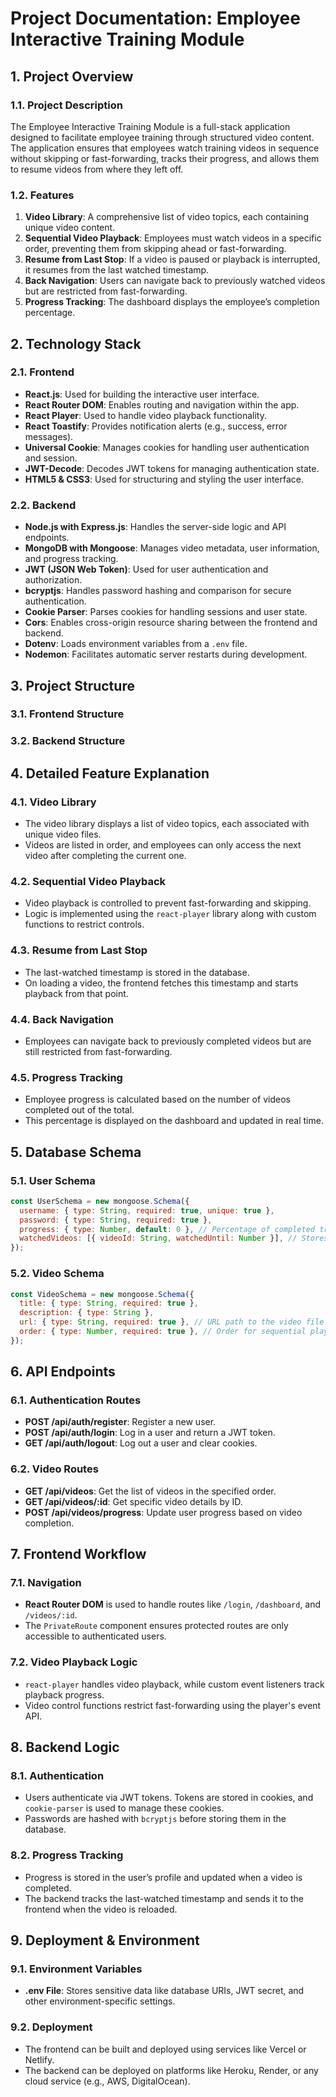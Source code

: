 # Project Documentation: Employee Interactive Training Module

## 1. Project Overview

### 1.1. Project Description

The Employee Interactive Training Module is a full-stack application designed to facilitate employee training through structured video content. The application ensures that employees watch training videos in sequence without skipping or fast-forwarding, tracks their progress, and allows them to resume videos from where they left off.

### 1.2. Features

1. **Video Library**: A comprehensive list of video topics, each containing unique video content.
2. **Sequential Video Playback**: Employees must watch videos in a specific order, preventing them from skipping ahead or fast-forwarding.
3. **Resume from Last Stop**: If a video is paused or playback is interrupted, it resumes from the last watched timestamp.
4. **Back Navigation**: Users can navigate back to previously watched videos but are restricted from fast-forwarding.
5. **Progress Tracking**: The dashboard displays the employee’s completion percentage.

## 2. Technology Stack

### 2.1. Frontend

- **React.js**: Used for building the interactive user interface.
- **React Router DOM**: Enables routing and navigation within the app.
- **React Player**: Used to handle video playback functionality.
- **React Toastify**: Provides notification alerts (e.g., success, error messages).
- **Universal Cookie**: Manages cookies for handling user authentication and session.
- **JWT-Decode**: Decodes JWT tokens for managing authentication state.
- **HTML5 & CSS3**: Used for structuring and styling the user interface.

### 2.2. Backend

- **Node.js with Express.js**: Handles the server-side logic and API endpoints.
- **MongoDB with Mongoose**: Manages video metadata, user information, and progress tracking.
- **JWT (JSON Web Token)**: Used for user authentication and authorization.
- **bcryptjs**: Handles password hashing and comparison for secure authentication.
- **Cookie Parser**: Parses cookies for handling sessions and user state.
- **Cors**: Enables cross-origin resource sharing between the frontend and backend.
- **Dotenv**: Loads environment variables from a `.env` file.
- **Nodemon**: Facilitates automatic server restarts during development.

## 3. Project Structure

### 3.1. Frontend Structure

### 3.2. Backend Structure

## 4. Detailed Feature Explanation

### 4.1. Video Library

- The video library displays a list of video topics, each associated with unique video files.
- Videos are listed in order, and employees can only access the next video after completing the current one.

### 4.2. Sequential Video Playback

- Video playback is controlled to prevent fast-forwarding and skipping.
- Logic is implemented using the `react-player` library along with custom functions to restrict controls.

### 4.3. Resume from Last Stop

- The last-watched timestamp is stored in the database.
- On loading a video, the frontend fetches this timestamp and starts playback from that point.

### 4.4. Back Navigation

- Employees can navigate back to previously completed videos but are still restricted from fast-forwarding.

### 4.5. Progress Tracking

- Employee progress is calculated based on the number of videos completed out of the total.
- This percentage is displayed on the dashboard and updated in real time.

## 5. Database Schema

### 5.1. User Schema

```javascript
const UserSchema = new mongoose.Schema({
  username: { type: String, required: true, unique: true },
  password: { type: String, required: true },
  progress: { type: Number, default: 0 }, // Percentage of completed training
  watchedVideos: [{ videoId: String, watchedUntil: Number }], // Stores watched timestamp for each video
});
```

### 5.2. Video Schema

```javascript
const VideoSchema = new mongoose.Schema({
  title: { type: String, required: true },
  description: { type: String },
  url: { type: String, required: true }, // URL path to the video file
  order: { type: Number, required: true }, // Order for sequential playback
});
```

## 6. API Endpoints

### 6.1. Authentication Routes

- **POST /api/auth/register**: Register a new user.
- **POST /api/auth/login**: Log in a user and return a JWT token.
- **GET /api/auth/logout**: Log out a user and clear cookies.

### 6.2. Video Routes

- **GET /api/videos**: Get the list of videos in the specified order.
- **GET /api/videos/:id**: Get specific video details by ID.
- **POST /api/videos/progress**: Update user progress based on video completion.

## 7. Frontend Workflow

### 7.1. Navigation

- **React Router DOM** is used to handle routes like `/login`, `/dashboard`, and `/videos/:id`.
- The `PrivateRoute` component ensures protected routes are only accessible to authenticated users.

### 7.2. Video Playback Logic

- `react-player` handles video playback, while custom event listeners track playback progress.
- Video control functions restrict fast-forwarding using the player's event API.

## 8. Backend Logic

### 8.1. Authentication

- Users authenticate via JWT tokens. Tokens are stored in cookies, and `cookie-parser` is used to manage these cookies.
- Passwords are hashed with `bcryptjs` before storing them in the database.

### 8.2. Progress Tracking

- Progress is stored in the user’s profile and updated when a video is completed.
- The backend tracks the last-watched timestamp and sends it to the frontend when the video is reloaded.

## 9. Deployment & Environment

### 9.1. Environment Variables

- **.env File**: Stores sensitive data like database URIs, JWT secret, and other environment-specific settings.

### 9.2. Deployment

- The frontend can be built and deployed using services like Vercel or Netlify.
- The backend can be deployed on platforms like Heroku, Render, or any cloud service (e.g., AWS, DigitalOcean).

